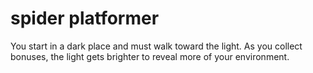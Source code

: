 # spider platformer

You start in a dark place and must walk toward the light. 
As you collect bonuses, the light gets brighter to reveal more of your environment.
